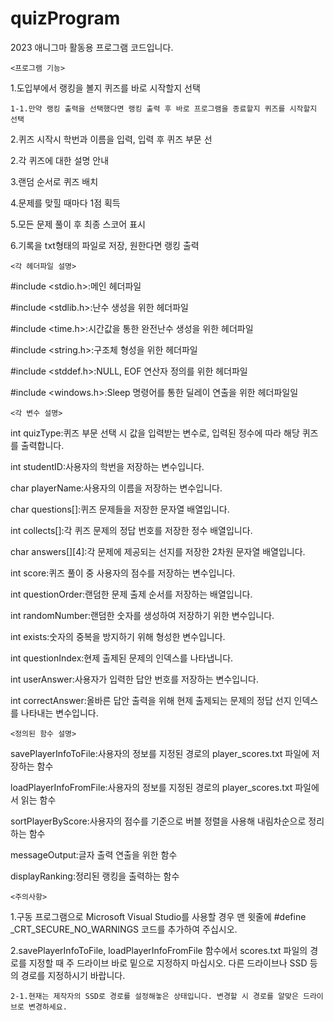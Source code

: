 # quizProgram

2023 애니그마 활동용 프로그램 코드입니다.

    <프로그램 기능>
1.도입부에서 랭킹을 볼지 퀴즈를 바로 시작할지 선택

    1-1.만약 랭킹 출력을 선택했다면 랭킹 출력 후 바로 프로그램을 종료할지 퀴즈를 시작할지 선택

2.퀴즈 시작시 학번과 이름을 입력, 입력 후 퀴즈 부문 선

2.각 퀴즈에 대한 설명 안내

3.랜덤 순서로 퀴즈 배치

4.문제를 맞힐 때마다 1점 획득

5.모든 문제 풀이 후 최종 스코어 표시

6.기록을 txt형태의 파일로 저장, 원한다면 랭킹 출력


    <각 헤더파일 설명>
#include <stdio.h>:메인 헤더파일

#include <stdlib.h>:난수 생성을 위한 헤더파일

#include <time.h>:시간값을 통한 완전난수 생성을 위한 헤더파일

#include <string.h>:구조체 형성을 위한 헤더파일

#include <stddef.h>:NULL, EOF 연산자 정의를 위한 헤더파일

#include <windows.h>:Sleep 명령어를 통한 딜레이 연출을 위한 헤더파일일

    <각 변수 설명>
int quizType:퀴즈 부문 선택 시 값을 입력받는 변수로, 입력된 정수에 따라 해당 퀴즈를 출력합니다.

int studentID:사용자의 학번을 저장하는 변수입니다.

char playerName:사용자의 이름을 저장하는 변수입니다.

char questions[]:퀴즈 문제들을 저장한 문자열 배열입니다.

int collects[]:각 퀴즈 문제의 정답 번호를 저장한 정수 배열입니다.

char answers[][4]:각 문제에 제공되는 선지를 저장한 2차원 문자열 배열입니다.

int score:퀴즈 풀이 중 사용자의 점수를 저장하는 변수입니다.

int questionOrder:랜덤한 문제 출제 순서를 저장하는 배열입니다.

int randomNumber:랜덤한 숫자를 생성하여 저장하기 위한 변수입니다.

int exists:숫자의 중복을 방지하기 위해 형성한 변수입니다.

int questionIndex:현제 출제된 문제의 인덱스를 나타냅니다.

int userAnswer:사용자가 입력한 답안 번호를 저장하는 변수입니다.

int correctAnswer:올바른 답안 출력을 위해 현제 출제되는 문제의 정답 선지 인덱스를 나타내는 변수입니다.


    <정의된 함수 설명>
savePlayerInfoToFile:사용자의 정보를 지정된 경로의 player_scores.txt 파일에 저장하는 함수

loadPlayerInfoFromFile:사용자의 정보를 지정된 경로의 player_scores.txt 파일에서 읽는 함수

sortPlayerByScore:사용자의 점수를 기준으로 버블 정렬을 사용해 내림차순으로 정리하는 함수

messageOutput:글자 출력 연출을 위한 함수

displayRanking:정리된 랭킹을 출력하는 함수


    <주의사항>
1.구동 프로그램으로 Microsoft Visual Studio를 사용할 경우 맨 윗줄에 #define _CRT_SECURE_NO_WARNINGS 코드를 추가하여 주십시오. 

2.savePlayerInfoToFile, loadPlayerInfoFromFile 함수에서 scores.txt 파일의 경로를 지정할 때 주 드라이브 바로 밑으로 지정하지 마십시오. 다른 드라이브나 SSD 등의 경로를 지정하시기 바랍니다.

	2-1.현재는 제작자의 SSD로 경로를 설정해놓은 상태입니다. 변경할 시 경로를 알맞은 드라이브로 변경하세요.    
